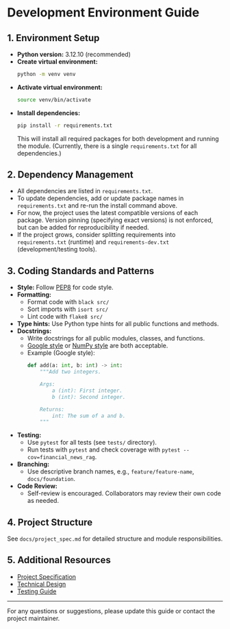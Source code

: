 # Development Environment Guide

## 1. Environment Setup

- **Python version:** 3.12.10 (recommended)
- **Create virtual environment:**
  ```bash
  python -m venv venv
  ```
- **Activate virtual environment:**
  ```bash
  source venv/bin/activate
  ```
- **Install dependencies:**
  ```bash
  pip install -r requirements.txt
  ```
  This will install all required packages for both development and running the module. (Currently, there is a single `requirements.txt` for all dependencies.)

## 2. Dependency Management

- All dependencies are listed in `requirements.txt`.
- To update dependencies, add or update package names in `requirements.txt` and re-run the install command above.
- For now, the project uses the latest compatible versions of each package. Version pinning (specifying exact versions) is not enforced, but can be added for reproducibility if needed.
- If the project grows, consider splitting requirements into `requirements.txt` (runtime) and `requirements-dev.txt` (development/testing tools).

## 3. Coding Standards and Patterns

- **Style:** Follow [PEP8](https://peps.python.org/pep-0008/) for code style.
- **Formatting:**
  - Format code with `black src/`
  - Sort imports with `isort src/`
  - Lint code with `flake8 src/`
- **Type hints:** Use Python type hints for all public functions and methods.
- **Docstrings:**
  - Write docstrings for all public modules, classes, and functions.
  - [Google style](https://sphinxcontrib-napoleon.readthedocs.io/en/latest/example_google.html) or [NumPy style](https://numpydoc.readthedocs.io/en/latest/format.html) are both acceptable.
  - Example (Google style):
    ```python
    def add(a: int, b: int) -> int:
        """Add two integers.

        Args:
            a (int): First integer.
            b (int): Second integer.

        Returns:
            int: The sum of a and b.
        """
    ```
- **Testing:**
  - Use `pytest` for all tests (see `tests/` directory).
  - Run tests with `pytest` and check coverage with `pytest --cov=financial_news_rag`.
- **Branching:**
  - Use descriptive branch names, e.g., `feature/feature-name`, `docs/foundation`.
- **Code Review:**
  - Self-review is encouraged. Collaborators may review their own code as needed.

## 4. Project Structure

See `docs/project_spec.md` for detailed structure and module responsibilities.

## 5. Additional Resources

- [Project Specification](docs/project_spec.md)
- [Technical Design](docs/technical_design.md)
- [Testing Guide](docs/testing.md)

---
For any questions or suggestions, please update this guide or contact the project maintainer.
